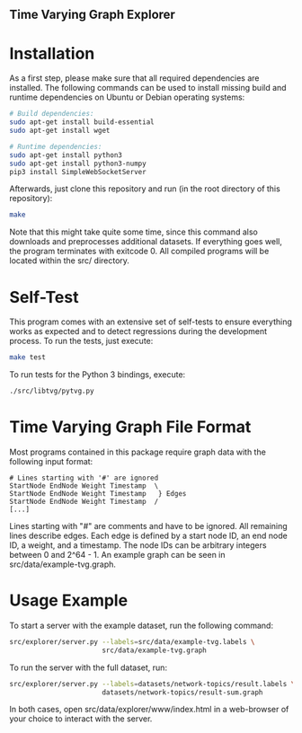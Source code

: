 ## Time Varying Graph Explorer

Installation
============

As a first step, please make sure that all required dependencies are installed.
The following commands can be used to install missing build and runtime
dependencies on Ubuntu or Debian operating systems:

```bash
# Build dependencies:
sudo apt-get install build-essential
sudo apt-get install wget

# Runtime dependencies:
sudo apt-get install python3
sudo apt-get install python3-numpy
pip3 install SimpleWebSocketServer
```

Afterwards, just clone this repository and run (in the root directory of this
repository):

```bash
make
```

Note that this might take quite some time, since this command also downloads
and preprocesses additional datasets. If everything goes well, the program
terminates with exitcode 0. All compiled programs will be located within the
src/ directory.

Self-Test
=========

This program comes with an extensive set of self-tests to ensure everything
works as expected and to detect regressions during the development process.
To run the tests, just execute:

```bash
make test
```

To run tests for the Python 3 bindings, execute:

```bash
./src/libtvg/pytvg.py
```

Time Varying Graph File Format
==============================

Most programs contained in this package require graph data with the following
input format:

```
# Lines starting with '#' are ignored
StartNode EndNode Weight Timestamp  \
StartNode EndNode Weight Timestamp   } Edges
StartNode EndNode Weight Timestamp  /
[...]
```

Lines starting with "#" are comments and have to be ignored. All remaining
lines describe edges. Each edge is defined by a start node ID, an end node ID,
a weight, and a timestamp. The node IDs can be arbitrary integers between 0 and
2^64 - 1. An example graph can be seen in src/data/example-tvg.graph.

Usage Example
=============

To start a server with the example dataset, run the following command:

```bash
src/explorer/server.py --labels=src/data/example-tvg.labels \
                       src/data/example-tvg.graph
```

To run the server with the full dataset, run:

```bash
src/explorer/server.py --labels=datasets/network-topics/result.labels \
                       datasets/network-topics/result-sum.graph
```

In both cases, open src/data/explorer/www/index.html in a web-browser of your
choice to interact with the server.

